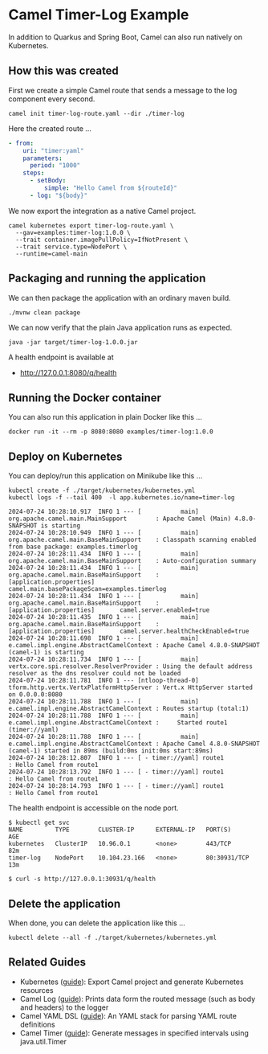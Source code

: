 # Camel Timer-Log Example

In addition to Quarkus and Spring Boot, Camel can also run natively on Kubernetes. 

## How this was created

First we create a simple Camel route that sends a message to the log component every second.

```shell 
camel init timer-log-route.yaml --dir ./timer-log
```

Here the created route ...

```yaml
- from:
    uri: "timer:yaml"
    parameters:
      period: "1000"
    steps:
      - setBody:
          simple: "Hello Camel from ${routeId}"
      - log: "${body}"
```

We now export the integration as a native Camel project.

```shell 
camel kubernetes export timer-log-route.yaml \
  --gav=examples:timer-log:1.0.0 \
  --trait container.imagePullPolicy=IfNotPresent \
  --trait service.type=NodePort \
  --runtime=camel-main
```

## Packaging and running the application

We can then package the application with an ordinary maven build.

```shell
./mvnw clean package
```

We can now verify that the plain Java application runs as expected.

```shell
java -jar target/timer-log-1.0.0.jar
```

A health endpoint is available at
* http://127.0.0.1:8080/q/health


## Running the Docker container

You can also run this application in plain Docker like this ...

```shell
docker run -it --rm -p 8080:8080 examples/timer-log:1.0.0 
```

## Deploy on Kubernetes

You can deploy/run this application on Minikube like this ...

```shell
kubectl create -f ./target/kubernetes/kubernetes.yml
kubectl logs -f --tail 400  -l app.kubernetes.io/name=timer-log

2024-07-24 10:28:10.917  INFO 1 --- [           main] org.apache.camel.main.MainSupport        : Apache Camel (Main) 4.8.0-SNAPSHOT is starting
2024-07-24 10:28:10.949  INFO 1 --- [           main] org.apache.camel.main.BaseMainSupport    : Classpath scanning enabled from base package: examples.timerlog
2024-07-24 10:28:11.434  INFO 1 --- [           main] org.apache.camel.main.BaseMainSupport    : Auto-configuration summary
2024-07-24 10:28:11.434  INFO 1 --- [           main] org.apache.camel.main.BaseMainSupport    :     [application.properties]       camel.main.basePackageScan=examples.timerlog
2024-07-24 10:28:11.434  INFO 1 --- [           main] org.apache.camel.main.BaseMainSupport    :     [application.properties]       camel.server.enabled=true
2024-07-24 10:28:11.435  INFO 1 --- [           main] org.apache.camel.main.BaseMainSupport    :     [application.properties]       camel.server.healthCheckEnabled=true
2024-07-24 10:28:11.698  INFO 1 --- [           main] e.camel.impl.engine.AbstractCamelContext : Apache Camel 4.8.0-SNAPSHOT (camel-1) is starting
2024-07-24 10:28:11.734  INFO 1 --- [           main] vertx.core.spi.resolver.ResolverProvider : Using the default address resolver as the dns resolver could not be loaded
2024-07-24 10:28:11.781  INFO 1 --- [ntloop-thread-0] tform.http.vertx.VertxPlatformHttpServer : Vert.x HttpServer started on 0.0.0.0:8080
2024-07-24 10:28:11.788  INFO 1 --- [           main] e.camel.impl.engine.AbstractCamelContext : Routes startup (total:1)
2024-07-24 10:28:11.788  INFO 1 --- [           main] e.camel.impl.engine.AbstractCamelContext :     Started route1 (timer://yaml)
2024-07-24 10:28:11.788  INFO 1 --- [           main] e.camel.impl.engine.AbstractCamelContext : Apache Camel 4.8.0-SNAPSHOT (camel-1) started in 89ms (build:0ms init:0ms start:89ms)
2024-07-24 10:28:12.807  INFO 1 --- [ - timer://yaml] route1                                   : Hello Camel from route1
2024-07-24 10:28:13.792  INFO 1 --- [ - timer://yaml] route1                                   : Hello Camel from route1
2024-07-24 10:28:14.793  INFO 1 --- [ - timer://yaml] route1                                   : Hello Camel from route1
```

The health endpoint is accessible on the node port.

```
$ kubectl get svc
NAME         TYPE        CLUSTER-IP      EXTERNAL-IP   PORT(S)        AGE
kubernetes   ClusterIP   10.96.0.1       <none>        443/TCP        82m
timer-log    NodePort    10.104.23.166   <none>        80:30931/TCP   13m

$ curl -s http://127.0.0.1:30931/q/health
```

## Delete the application

When done, you can delete the application like this ...

```shell
kubectl delete --all -f ./target/kubernetes/kubernetes.yml
```

## Related Guides

- Kubernetes ([guide](https://camel.apache.org/manual/camel-jbang-kubernetes.html)): Export Camel project and generate Kubernetes resources
- Camel Log ([guide](https://camel.apache.org/components/log-component.html)): Prints data form the routed message (such as body and headers) to the logger
- Camel YAML DSL ([guide](https://camel.apache.org/components/others/yaml-dsl.html)): An YAML stack for parsing YAML route definitions
- Camel Timer ([guide](https://camel.apache.org/components/timer-component.html)): Generate messages in specified intervals using java.util.Timer
